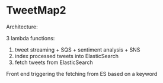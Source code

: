# TweetMap2

Architecture: 

3 lambda functions:
  1. tweet streaming + SQS + sentiment analysis + SNS
  2. index processed tweets into ElasticSearch
  3. fetch tweets from ElasticSearch

Front end triggering the fetching from ES based on a keyword
